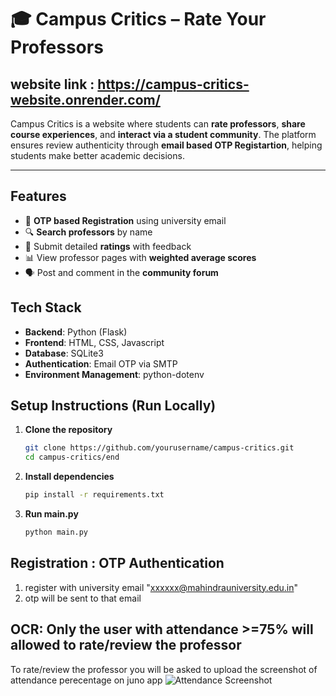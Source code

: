 # 🎓 Campus Critics – Rate Your Professors

## website link : https://campus-critics-website.onrender.com/


Campus Critics is a website where students can **rate professors**, **share course experiences**, and **interact via a student community**. The platform ensures review authenticity through **email based OTP Registartion**, helping students make better academic decisions.

---

##  Features

- 🔐 **OTP based Registration** using university email 
- 🔍 **Search professors** by name
- 🌟 Submit detailed **ratings** with feedback
- 📊 View professor pages with **weighted average scores**
- 🗣️ Post and comment in the **community forum** 

## Tech Stack

- **Backend**: Python (Flask)  
- **Frontend**: HTML, CSS, Javascript 
- **Database**: SQLite3
- **Authentication**: Email OTP via SMTP  
- **Environment Management**: python-dotenv  


## Setup Instructions (Run Locally)

1. **Clone the repository**
   ```bash
   git clone https://github.com/yourusername/campus-critics.git
   cd campus-critics/end

2. **Install dependencies**

   ```bash
   pip install -r requirements.txt

3. **Run main.py**
      ```bash
      python main.py

## Registration : OTP Authentication

1. register with university email "xxxxxx@mahindrauniversity.edu.in"
2. otp will be sent to that email

## OCR: Only the user with attendance >=75% will allowed to rate/review the professor

To rate/review the professor you will be asked to upload the screenshot of attendance perecentage on juno app
![Attendance Screenshot](Sample_attendance.jpg)
